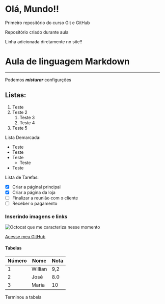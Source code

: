 # Olá, Mundo!!
 Primeiro repositório do curso Git e GitHub

Repositório criado durante aula 

Linha adicionada diretamente no site!! 

# Aula de linguagem Markdown 
***
Podemos __*misturar*__ configurções 

## Listas:

1. Teste
1. Teste 2 
   1. Teste 3
   1. Teste 4
999. Teste 5


Lista Demarcada: 
* Teste
* Teste
* Teste
   * Teste
* Teste

Lista de Tarefas:

- [x] Criar a páginal principal 
- [x] Criar a página da loja 
- [ ] Finalizar a reunião com o cliente 
- [ ] Receber o pagamento

### Inserindo imagens e links

![Octocat que me caracteriza nesse momento ](https://user-images.githubusercontent.com/82121047/213499844-51743933-5ee4-4534-9a83-b349f5859690.jpg)

[Acesse meu GitHub](https://github.com/williandvicente)

#### Tabelas

Número | Nome | Nota
---|---|---
1 | Willian | 9,2
2 | José | 8.0
3 | Maria | 10

Terminou a tabela

